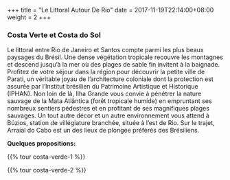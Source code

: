 +++
title = "Le Littoral Autour De Rio"
date = 2017-11-19T22:14:00+08:00
weight = 2
+++
### Costa Verte et Costa do Sol
Le littoral entre Rio de Janeiro et Santos compte parmi les plus beaux paysages du Brésil.
Une dense végétation tropicale recouvre les montagnes et descend jusqu’à la mer où des plages de sable fin invitent à la baignade.
Profitez de votre séjour dans la région pour découvrir la petite ville de Parati, un véritable joyau de l’architecture coloniale dont la protection est assurée par l’Institut brésilien du Patrimoine Artistique et Historique (IPHAN). Non loin de là, Ilha Grande vous convie à pénétrer la nature sauvage de la Mata Atlântica (forêt tropicale humide) en empruntant ses nombreux sentiers pédestres et en profitant de ses magnifiques plages sauvages.
Un tout autre décor et un autre environnement vous attend à Búzios, station de villégiature branchée, située à l’est de Rio. Sur le trajet, Arraial do Cabo est un des lieux de plongée préférés des Brésiliens.

**Quelques propositions:**

{{% tour costa-verde-1 %}}

{{% tour costa-verde-2 %}}
